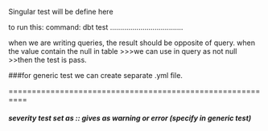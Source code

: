 Singular test will be define here

to run this:
command:  dbt test
....................................

when we are writing queries, the result should be opposite of query.
when the value contain the null in table >>>we can use in query as not null >>then the test is pass.

###for generic test we can create separate .yml file.

==========================================================

##### severity test set as  :: gives as warning or error  (specify in generic test)
